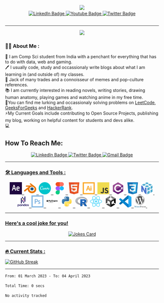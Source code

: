 

<div id="header" align="center">
  <img src="https://gifdb.com/images/thumbnail/neon-is-online-in-matrix-meme-awpr84i7jvvrphwt.gif" width="600"/>
</div>
<div id="badges" align="center">
  <a href="https://www.linkedin.com/in/kuhu-bhatnagar/">
    <img src="https://img.shields.io/badge/LinkedIn-blue?style=for-the-badge&logo=linkedin&logoColor=white" alt="LinkedIn Badge"/>
  </a>
  <a href="https://www.youtube.com/channel/UCTZH0-Ej-mQZVvgpa4K81BA">
    <img src="https://img.shields.io/badge/YouTube-red?style=for-the-badge&logo=youtube&logoColor=white" alt="Youtube Badge"/>
  </a>
  <a href="https://twitter.com/aSagCoder">
    <img src="https://img.shields.io/badge/Twitter-blue?style=for-the-badge&logo=twitter&logoColor=white" alt="Twitter Badge"/>
  </a>
  <br>
  <img src="https://komarev.com/ghpvc/?username=aSagCoder&style=flat-square&color=blue" alt=""/>
</div>

---
<div align="center">
  <img src="https://media.tenor.com/cX92mi1p-NYAAAAd/coding-anime.gif"/>
</div>

### :woman_technologist: About Me :

📖 I am Comp Sci student from India with a penchant for everything that has to do with data, web and gaming. <br>
🖊️ I usually code, study and occassionaly write blogs about what I am learning in (and outside of) my classes. <br>
:telescope: Jack of many trades and a connoisseur of memes and pop-culture references.<br>
📚 I am currently interested in reading novels, writing stories, drawing human anatomy, playing games and watching anime in my free time.<br>
🌱You can find me lurking and occassionaly solving problems on <a href="https://leetcode.com/aSagCoder/">LeetCode</a>, <a href="https://auth.geeksforgeeks.org/user/kuhurajbhatnagar/">GeeksForGeeks</a> and <a href="https://www.hackerrank.com/Kuhu_Bhatnagar">HackerRank</a>.<br>
⚡My Current Goals include contributing to Open Source Projects, publishing my blog, working on helpful content for students and devs alike.<br>
💻 <h2>How To Reach Me:</h2>  
<div align="center">
<a href="https://www.linkedin.com/in/kuhu-bhatnagar/"><img src="https://img.shields.io/badge/LinkedIn-blue?style=for-the-badge&logo=linkedin&logoColor=white" alt="LinkedIn Badge"/>
<a href="https://twitter.com/aSagCoder"><img src="https://img.shields.io/badge/Twitter-blue?style=for-the-badge&logo=twitter&logoColor=white" alt="Twitter Badge"/>
<a href="mailto: kuhurajbhatnagar@gmail.com"><img src="https://img.shields.io/badge/Gmail-D14836?style=for-the-badge&logo=gmail&logoColor=white" alt="Gmail Badge"/>
</div>
  
---
  
### :hammer_and_wrench: Languages and Tools :
<div id="header" align="center">
  <img src="https://github.com/devicons/devicon/blob/master/icons/aftereffects/aftereffects-plain.svg" title="Adobe AfterEffects" alt="AE" width="40" height="40"/>&nbsp;
  <img src="https://github.com/devicons/devicon/blob/master/icons/blender/blender-original.svg" title="Blender" alt="Blender" width="40" height="40"/>&nbsp;
  <img src="https://github.com/devicons/devicon/blob/master/icons/canva/canva-original.svg" title="Canva" alt="Canva" width="40" height="40"/>&nbsp;
  <img src="https://github.com/devicons/devicon/blob/master/icons/figma/figma-original.svg" title="Figma" alt="Figma" width="40" height="40"/>&nbsp;
  <img src="https://github.com/devicons/devicon/blob/master/icons/html5/html5-original.svg" title="HTML5" alt="HTML5" width="40" height="40"/>&nbsp;
  <img src="https://github.com/devicons/devicon/blob/master/icons/illustrator/illustrator-line.svg" title="Adobe Illustrator" alt="Illustrator" width="40" height="40"/>&nbsp;
  <img src="https://github.com/devicons/devicon/blob/master/icons/javascript/javascript-original.svg" title="JavaScript" alt="JavaScript" width="40" height="40"/>&nbsp;
  <img src="https://github.com/devicons/devicon/blob/master/icons/csharp/csharp-original.svg" title="C Sharp" alt="C#" width="40" height="40"/>&nbsp;
  <img src="https://github.com/devicons/devicon/blob/master/icons/css3/css3-original.svg" title="CSS3" alt="CSS3" width="40" height="40"/>&nbsp;
  <img src="https://github.com/devicons/devicon/blob/master/icons/numpy/numpy-original.svg" title="Python Numpy" alt="NumPy" width="40" height="40"/>&nbsp;
  <img src="https://github.com/devicons/devicon/blob/master/icons/pandas/pandas-original-wordmark.svg" title="Python Pandas" alt="Pandas" width="40" height="40"/>&nbsp;
  <img src="https://github.com/devicons/devicon/blob/master/icons/photoshop/photoshop-line.svg" title="Adobe Photoshop" alt="Photoshop" width="40" height="40"/>&nbsp;
  <img src="https://github.com/devicons/devicon/blob/master/icons/pycharm/pycharm-original-wordmark.svg" title="Python PyCharm" alt="PyCharm" width="40" height="40"/>&nbsp;
  <img src="https://github.com/devicons/devicon/blob/master/icons/python/python-original.svg" title="Python" alt="Python" width="40" height="40"/>&nbsp;
  <img src="https://github.com/devicons/devicon/blob/master/icons/r/r-original.svg" title="R Language" alt="R" width="40" height="40"/>&nbsp;
  <img src="https://github.com/devicons/devicon/blob/master/icons/react/react-original.svg" title="JavaScript React" alt="React" width="40" height="40"/>&nbsp;
  <img src="https://github.com/devicons/devicon/blob/master/icons/unity/unity-original.svg" title="Unity Game Engine" alt="Unity" width="40" height="40"/>&nbsp;
  <img src="https://github.com/devicons/devicon/blob/master/icons/vscode/vscode-original.svg" title="Visual Studio Code" alt="VSCode" width="40" height="40"/>&nbsp;
  <img src="https://github.com/devicons/devicon/blob/master/icons/wordpress/wordpress-original.svg" title="WordPress" alt="WordPress" width="40" height="40"/>&nbsp;
  <!---For adding more languages and skills: <img src="" title="" alt="" width="40" height="40"/>&nbsp;--->
 </div>

---
<h3><strong>Here's a cool joke for you! </strong></h3>
<div align="center">
<!-- HTML -->
<img src="https://readme-jokes.vercel.app/api" alt="Jokes Card" theme="nightowl" />
</div>

---
### :fire: Current Stats :
[![GitHub Streak](http://github-readme-streak-stats.herokuapp.com?user=aSagCoder&theme=dark&background=000000)](https://git.io/streak-stats)

---
<!--START_SECTION:waka-->

```text
From: 01 March 2023 - To: 04 April 2023

Total Time: 0 secs

No activity tracked
```

<!--END_SECTION:waka-->

<!---To Do: Publish this once articles are written and published online on GFG and Medium Blogs.
---(enter key - press after dotted line here)### :writing_hand: Blog Posts :
--->

<!---
aSagCoder/aSagCoder is a ✨ special ✨ repository because its `README.md` (this file) appears on your GitHub profile.
You can click the Preview link to take a look at your changes.
--->
